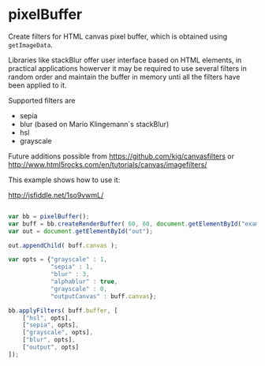
# pixelBuffer

Create filters for HTML canvas pixel buffer, which is obtained using `getImageData`.

Libraries like stackBlur offer user interface based on HTML elements, in practical applications howerver it may be required to use several filters in random order and maintain the buffer in memory unti all the filters have been applied to it.

Supported filters are

- sepia
- blur (based on Mario Klingemann`s stackBlur)
- hsl
- grayscale

Future additions possible from https://github.com/kig/canvasfilters
or http://www.html5rocks.com/en/tutorials/canvas/imagefilters/


This example shows how to use it:

http://jsfiddle.net/1so9vwmL/

``` javascript

var bb = pixelBuffer();
var buff = bb.createRenderBuffer( 60, 60, document.getElementById("exampleImage"));
var out = document.getElementById("out");

out.appendChild( buff.canvas );

var opts = {"grayscale" : 1, 
            "sepia" : 1,
            "blur" : 3,
            "alphablur" : true,
            "grayscale" : 0,
            "outputCanvas" : buff.canvas};

bb.applyFilters( buff.buffer, [
    ["hsl", opts],
    ["sepia", opts],
    ["grayscale", opts],
    ["blur", opts],
    ["output", opts]
]);


```